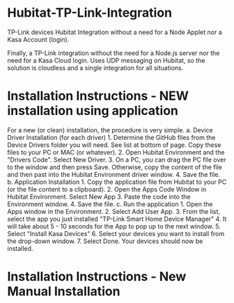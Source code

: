 # Hubitat-TP-Link-Integration
TP-Link devices Hubitat Integration without a need for a Node Applet nor a Kasa Account (login).

Finally, a TP-Link integration without the need for a Node.js server nor the need for a Kasa Cloud login.  Uses UDP messaging on Hubitat, so the solution is cloudless and a single integration for all situations.

# Installation Instructions - NEW installation using application
For a new (or clean) installation, the procedure is very simple.
a.  Device Driver Installation (for each driver)
    1.  Determine the GitHub files from the Device Drivers folder you will need.  See list at bottom of page.  Copy these files to your PC or MAC (or whatever).
    2.  Open Hubitat Environment and the "Drivers Code".  Select New Driver.
    3.  On a PC, you can drag the PC file over to the window and then press Save.  Otherwise, copy the content of the file and then past into the Hubitat Environment driver window.
    4.  Save the file.
b.  Application Installation
    1.  Copy the application file from Hubitat to your PC (or the file content to a clipboard).
    2.  Open the Apps Code Window in Hubitat Environment.  Select New App
    3.  Paste the code into the Environment window.
    4.  Save the file.
c.  Run the application
    1.  Open the Apps window in the Environment.
    2.  Select Add User App.
    3.  From the list, select the app you just installed "TP-Link Smart Home Device Manager"
    4.  It will take about 5 - 10 seconds for the App to pop up to the next window.
    5.  Select "Install Kasa Devices"
    6.  Select your devices you want to install from the drop-down window.
    7.  Select Done.  Your devices should now be installed.
    
# Installation Instructions - New Manual Installation

